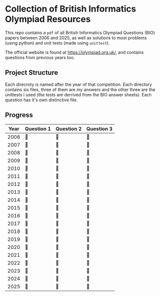 # Collection of British Informatics Olympiad Resources

This repo contains a `pdf` of all British Informatics Olympiad Questions (BIO) papers between 2006 and 2025, as well as solutions to most problems (using python) and unit tests (made using `unittest`).

The official website is found at <https://olympiad.org.uk/>, and contains questions from previous years too.

## Project Structure

Each direcroty is named after the year of that competition. Each directory contains six files, three of them are my answers and the other three are the unittests I used (the tests are derrived from the BIO answer sheets). Each question has it's own distinctive file.

## Progress

| Year  | Question 1 | Question 2 | Question 3 |
| ----- | ---------- | ---------- | ---------- |
| 2006  | :black_square_button: | :black_square_button: | :black_square_button: |
| 2007  | :black_square_button: | :black_square_button: | :black_square_button: |
| 2008  | :black_square_button: | :black_square_button: | :black_square_button: |
| 2009  | :black_square_button: | :black_square_button: | :black_square_button: |
| 2010  | :black_square_button: | :black_square_button: | :black_square_button: |
| 2011  | :black_square_button: | :black_square_button: | :black_square_button: |
| 2012  | :black_square_button: | :black_square_button: | :black_square_button: |
| 2013  | :black_square_button: | :black_square_button: | :black_square_button: |
| 2014  | :black_square_button: | :black_square_button: | :black_square_button: |
| 2015  | :black_square_button: | :black_square_button: | :black_square_button: |
| 2016  | :black_square_button: | :black_square_button: | :black_square_button: |
| 2017  | :black_square_button: | :black_square_button: | :black_square_button: |
| 2018  | :black_square_button: | :black_square_button: | :black_square_button: |
| 2019  | :black_square_button: | :black_square_button: | :black_square_button: |
| 2020  | :black_square_button: | :black_square_button: | :black_square_button: |
| 2021  | :black_square_button: | :black_square_button: | :black_square_button: |
| 2022  | :black_square_button: | :black_square_button: | :black_square_button: |
| 2023  | :black_square_button: | :black_square_button: | :black_square_button: |
| 2024  | :black_square_button: | :black_square_button: | :black_square_button: |
| 2025  | :black_square_button: | :black_square_button: | :black_square_button: |
